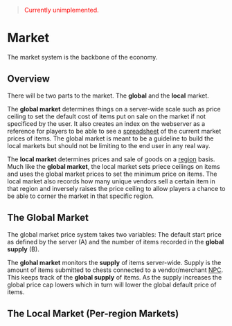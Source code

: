 > <span style="color:red">Currently unimplemented.</span>
# Market

The market system is the backbone of the economy. 
## Overview
There will be two parts to the market. The **global** and the **local** market. 

The **global market** determines things on a server-wide scale such as price ceiling to set the default cost of items put on sale on the market if not specificed by the user. It also creates an index on the webserver as a reference for players to be able to see a [spreadsheet](economy/spreadsheet.md) of the current market prices of items. The global market is meant to be a guideline to build the local markets but should not be limiting to the end user in any real way.

The **local market** determines prices and sale of goods on a [region](../../map/regions.md) basis. Much like the **global market**, the local market sets priece ceilings on items and uses the global market prices to set the minimum price on items. The local market also records how many unique vendors sell a certain item in that region and inversely raises the price ceiling to allow players a chance to be able to corner the market in that specific region.

## The Global Market
The global market price system takes two variables: The default start price as defined by the server (A) and the number of items recorded in the **global supply** (B).

The **glohal market** monitors the **supply** of items server-wide. Supply is the amount of items submitted to chests connected to a vendor/merchant [NPC](npcs/types/merchants.md). This keeps track of the **global supply** of items. As the supply increases the global price cap lowers which in turn will lower the global default price of items. 

## The Local Market (Per-region Markets)